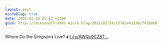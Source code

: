```yaml
---
layout: post
microblog: true
date: 2015-02-24 21:52 +1300
guid: http://JacksonOfTrades.micro.blog/2015/02/24/t570144123627438080.html
---
```

Where Do the Simpsons Live? ♠ [t.co/AWQx0CZ8T...](http://t.co/AWQx0CZ8TT)
